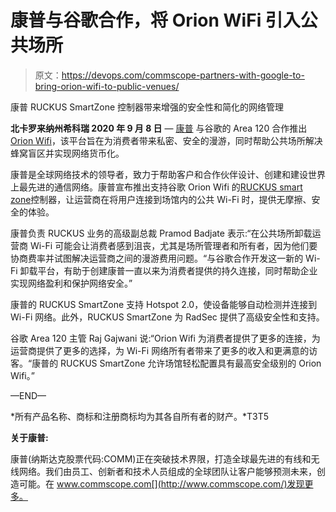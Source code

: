 # 康普与谷歌合作，将 Orion WiFi 引入公共场所

> 原文：<https://devops.com/commscope-partners-with-google-to-bring-orion-wifi-to-public-venues/>

康普 RUCKUS SmartZone 控制器带来增强的安全性和简化的网络管理

**北卡罗来纳州希科瑞 2020 年 9 月 8 日** — [康普](https://www.commscope.com/) 与谷歌的 Area 120 合作推出[Orion Wifi](https://secure-web.cisco.com/1fCJE-81_cXaD0B7nGj5WUSYeizICAgfNT8cUuOqHdm8dUW9yI12lv8jzGBZsPOrnef78C3oK-NQjOm5CL0eRGoO5zElXxQG8Zf7_veRJOt-9D2M5krMiNR39xcNMrcApwEZ_rWoECZBfKdw7dhnjhDcAz6PQbjwXnnkzw10iiy7R6DhEALCv1lIvH9ZE1VQg37CrR74f9fFM3xvlsGbZnB1nTrIhvpI46hWp0JSkPZ-Md11-G99sQM8Vt7ViBXqjqLu48za0xu5hnum94csphX0AMf4c-TuDlNNPPsHnRFZBYNwjDbUHBFH23yHNKzVDuWWMpB-A-RqTmW_A_b876CkfzXu_rbXIG9JK1oixvRQ/https%3A%2F%2Fblog.google%2Ftechnology%2Farea-120%2Forion-wifi)，该平台旨在为消费者带来私密、安全的漫游，同时帮助公共场所解决蜂窝盲区并实现网络货币化。

 康普是全球网络技术的领导者，致力于帮助客户和合作伙伴设计、创建和建设世界上最先进的通信网络。康普宣布推出支持谷歌 Orion Wifi 的[RUCKUS smart zone](https://www.commscope.com/product-type/enterprise-networking/control-management/)控制器，让运营商在将用户连接到场馆内的公共 Wi-Fi 时，提供无摩擦、安全的体验。

康普负责 RUCKUS 业务的高级副总裁 Pramod Badjate 表示:“在公共场所卸载运营商 Wi-Fi 可能会让消费者感到沮丧，尤其是场所管理者和所有者，因为他们要协商费率并试图解决运营商之间的漫游费用问题。“与谷歌合作开发这一新的 Wi-Fi 卸载平台，有助于创建康普一直以来为消费者提供的持久连接，同时帮助企业实现网络盈利和保护网络安全。”

康普的 RUCKUS SmartZone 支持 Hotspot 2.0，使设备能够自动检测并连接到 Wi-Fi 网络。此外，RUCKUS SmartZone 为 RadSec 提供了高级安全性和支持。

谷歌 Area 120 主管 Raj Gajwani 说:“Orion Wifi 为消费者提供了更多的连接，为运营商提供了更多的选择，为 Wi-Fi 网络所有者带来了更多的收入和更满意的访客。“康普的 RUCKUS SmartZone 允许场馆轻松配置具有最高安全级别的 Orion Wifi。”

—END—

*所有产品名称、商标和注册商标均为其各自所有者的财产。*T3T5

**关于康普:**

康普(纳斯达克股票代码:COMM)正在突破技术界限，打造全球最先进的有线和无线网络。我们由员工、创新者和技术人员组成的全球团队让客户能够预测未来，创造可能。在 www.commscope.com[](http://www.commscope.com/)发现更多。